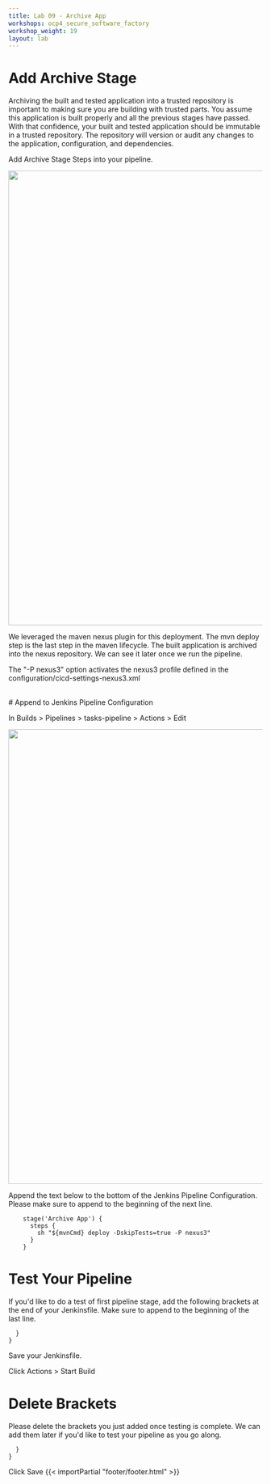 ```yaml
---
title: Lab 09 - Archive App
workshops: ocp4_secure_software_factory
workshop_weight: 19
layout: lab
---
```


# Add Archive Stage

Archiving the built and tested application into a trusted repository is important to making sure you are building with trusted parts.  You assume this application is built properly and all the previous stages have passed.  With that confidence, your built and tested application should be immutable in a trusted repository.  The repository will version or audit any changes to the application, configuration, and dependencies.

Add Archive Stage Steps into your pipeline.

<img src="../images/pipeline_nexus.png" width="900" />

We leveraged the maven nexus plugin for this deployment.  The mvn deploy step is the last step in the maven lifecycle.  The built application is archived into the nexus repository.  We can see it later once we run the pipeline.

The "-P nexus3" option activates the nexus3 profile defined in the configuration/cicd-settings-nexus3.xml

<br>
# Append to Jenkins Pipeline Configuration

In Builds > Pipelines > tasks-pipeline > Actions > Edit

<img src="../images/pipeline_actions_edit.png" width="900" />

Append the text below to the bottom of the Jenkins Pipeline Configuration.  Please make sure to append to the beginning of the next line.  

```
    stage('Archive App') {
      steps {
        sh "${mvnCmd} deploy -DskipTests=true -P nexus3"
      }
    }
```
# Test Your Pipeline
If you'd like to do a test of first pipeline stage, add the following brackets at the end of your Jenkinsfile. Make sure to append to the beginning of the last line.

```
  }
}
```

Save your Jenkinsfile.

Click Actions > Start Build

# Delete Brackets
Please delete the brackets you just added once testing is complete. We can add them later if you'd like to test your pipeline as you go along.

```
  }
}
```

Click Save
{{< importPartial "footer/footer.html" >}}

